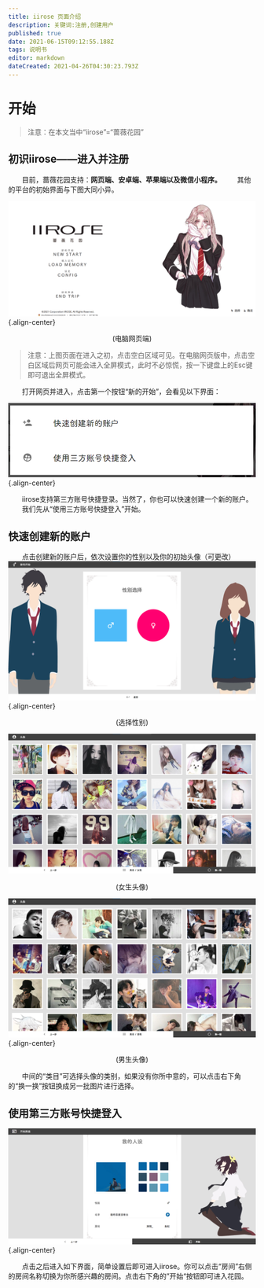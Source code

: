 ```yaml
---
title: iirose 页面介绍
description: 关键词:注册,创建用户
published: true
date: 2021-06-15T09:12:55.188Z
tags: 说明书
editor: markdown
dateCreated: 2021-04-26T04:30:23.793Z
---
```


# 开始
> 注意：在本文当中“iirose”=“蔷薇花园” 

## 初识iirose——进入并注册
&emsp;&emsp;目前，蔷薇花园支持：**网页端、安卓端、苹果端以及微信小程序。**
&emsp;&emsp;其他的平台的初始界面与下图大同小异。

![电脑网页端.png](/图片/iirose页面介绍/电脑网页端.png){.align-center}
<center>(电脑网页端)</center>

> 注意：上图页面在进入之初，点击空白区域可见。在电脑网页版中，点击空白区域后网页可能会进入全屏模式，此时不必惊慌，按一下键盘上的Esc键即可退出全屏模式。

&emsp;&emsp;打开网页并进入，点击第一个按钮“新的开始”，会看见以下界面：

![新的开始.png](/图片/iirose页面介绍/新的开始.png){.align-center}

&emsp;&emsp;iirose支持第三方账号快捷登录。当然了，你也可以快速创建一个新的账户。
&emsp;&emsp;我们先从“使用三方账号快捷登入”开始。

## 快速创建新的账户
&emsp;&emsp;点击创建新的账户后，依次设置你的性别以及你的初始头像（可更改）
![性别选择.png](/图片/iirose页面介绍/性别选择.png){.align-center}
<center>(选择性别)</center>

![女生头像.png](/图片/iirose页面介绍/女生头像.png)
<center>(女生头像)</center>

![注册头像.png](/图片/iirose页面介绍/注册头像.png){.align-center}
<center>(男生头像)</center>

&emsp;&emsp;中间的“类目”可选择头像的类别，如果没有你所中意的，可以点击右下角的“换一换”按钮换成另一批图片进行选择。

## 使用第三方账号快捷登入
![第三方登录注册.png](/图片/iirose页面介绍/第三方登录注册.png){.align-center}

&emsp;&emsp;点击之后进入如下界面，简单设置后即可进入iirose。你可以点击“房间”右侧的房间名称切换为你所感兴趣的房间。点击右下角的”开始“按钮即可进入花园。